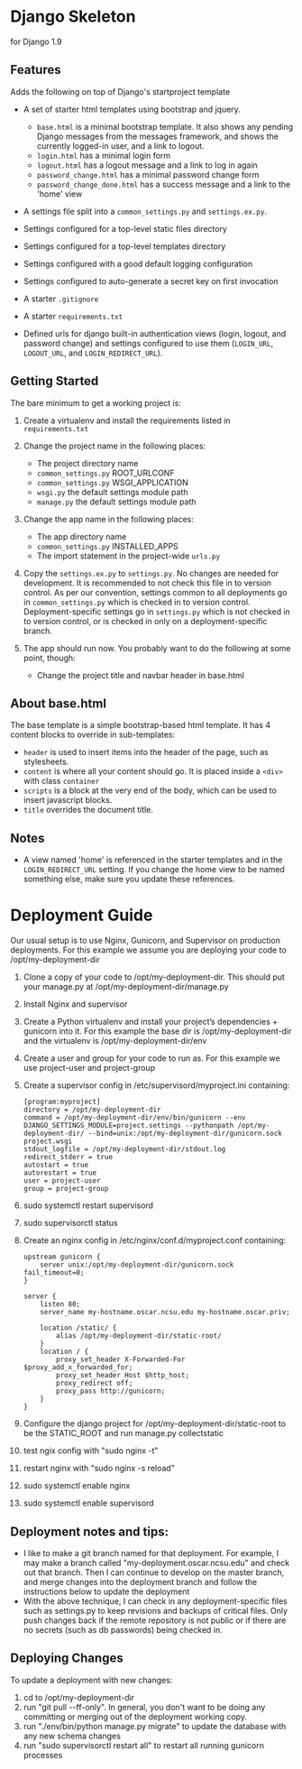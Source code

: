 # Django Skeleton

for Django 1.9

## Features
Adds the following on top of Django's startproject template

* A set of starter html templates using bootstrap and jquery.

  * `base.html` is a minimal bootstrap template. It also shows any pending Django
    messages from the messages framework, and shows the currently logged-in
    user, and a link to logout.
  * `login.html` has a minimal login form
  * `logout.html` has a logout message and a link to log in again
  * `password_change.html` has a minimal password change form
  * `password_change_done.html` has a success message and a link to the
    'home' view

* A settings file split into a `common_settings.py` and `settings.ex.py`.
* Settings configured for a top-level static files directory
* Settings configured for a top-level templates directory
* Settings configured with a good default logging configuration
* Settings configured to auto-generate a secret key on first invocation
* A starter `.gitignore`
* A starter `requirements.txt`
* Defined urls for django built-in authentication views (login,
  logout, and password change) and settings configured to use them
  (`LOGIN_URL`, `LOGOUT_URL`, and `LOGIN_REDIRECT_URL`).

## Getting Started
The bare minimum to get a working project is:

1. Create a virtualenv and install the requirements listed in `requirements.txt`
2. Change the project name in the following places:

   * The project directory name
   * `common_settings.py` ROOT_URLCONF
   * `common_settings.py` WSGI_APPLICATION
   * `wsgi.py` the default settings module path
   * `manage.py` the default settings module path

3. Change the app name in the following places:

   * The app directory name
   * `common_settings.py` INSTALLED_APPS
   * The import statement in the project-wide `urls.py`

3. Copy the `settings.ex.py` to `settings.py`. No changes are needed for
   development. It is recommended to not check this file in to version
   control. As per our convention, settings common to all deployments go in
   `common_settings.py` which is checked in to version control.
   Deployment-specific settings go in `settings.py` which is not checked in
   to version control, or is checked in only on a deployment-specific branch.

4. The app should run now. You probably want to do the following at some
   point, though:

   * Change the project title and navbar header in base.html

## About base.html

The base template is a simple bootstrap-based html template. It has 4 content
blocks to override in sub-templates:

* `header` is used to insert items into the header of the page, such as
  stylesheets.
* `content` is where all your content should go. It is placed inside a
  `<div>` with class `container`
* `scripts` is a block at the very end of the body, which can be used to
  insert javascript blocks.
* `title` overrides the document title.

## Notes

* A view named 'home' is referenced in the starter templates and in the
  `LOGIN_REDIRECT_URL` setting. If you change the home view to be named
  something else, make sure you update these references.

# Deployment Guide

Our usual setup is to use Nginx, Gunicorn, and Supervisor on production deployments. For this example we assume you are deploying your code to /opt/my-deployment-dir

1. Clone a copy of your code to /opt/my-deployment-dir. This should put your manage.py at /opt/my-deployment-dir/manage.py
1. Install Nginx and supervisor
2. Create a Python virtualenv and install your project’s dependencies + gunicorn into it. For this example the base dir is /opt/my-deployment-dir and the virtualenv is /opt/my-deployment-dir/env
3. Create a user and group for your code to run as. For this example we use project-user and project-group
4. Create a supervisor config in /etc/supervisord/myproject.ini containing:
   
   ```
   [program:myproject]
   directory = /opt/my-deployment-dir
   command = /opt/my-deployment-dir/env/bin/gunicorn --env DJANGO_SETTINGS_MODULE=project.settings --pythonpath /opt/my-deployment-dir/ --bind=unix:/opt/my-deployment-dir/gunicorn.sock project.wsgi
   stdout_logfile = /opt/my-deployment-dir/stdout.log
   redirect_stderr = true
   autostart = true
   autorestart = true
   user = project-user
   group = project-group
   ```

5. sudo systemctl restart supervisord
6. sudo supervisorctl status
7. Create an nginx config in /etc/nginx/conf.d/myproject.conf containing:

   ```
   upstream gunicorn {
       server unix:/opt/my-deployment-dir/gunicorn.sock fail_timeout=0;
   }

   server {
       listen 80;
       server_name my-hostname.oscar.ncsu.edu my-hostname.oscar.priv;
   
       location /static/ {
           alias /opt/my-deployment-dir/static-root/
       }
       location / {
           proxy_set_header X-Forwarded-For $proxy_add_x_forwarded_for;
           proxy_set_header Host $http_host;
           proxy_redirect off;
           proxy_pass http://gunicorn;
       }
   }
   ```
8. Configure the django project for /opt/my-deployment-dir/static-root to be the STATIC_ROOT and run manage.py collectstatic
9. test ngix config with "sudo nginx -t"
10. restart nginx with "sudo nginx -s reload"
11. sudo systemctl enable nginx
12. sudo systemctl enable supervisord

## Deployment notes and tips:

* I like to make a git branch named for that deployment. For example, I may make a branch called "my-deployment.oscar.ncsu.edu" and check out that branch. Then I can continue to develop on the master branch, and merge changes into the deployment branch and follow the instructions below to update the deployment
* With the above technique, I can check in any deployment-specific files such as settings.py to keep revisions and backups of critical files. Only push changes back if the remote repository is not public or if there are no secrets (such as db passwords) being checked in.

## Deploying Changes

To update a deployment with new changes:

1. cd to /opt/my-deployment-dir
2. run "git pull --ff-only". In general, you don't want to be doing any committing or merging out of the deployment working copy.
3. run "./env/bin/python manage.py migrate" to update the database with any new schema changes
4. run "sudo supervisorctl restart all" to restart all running gunicorn processes
